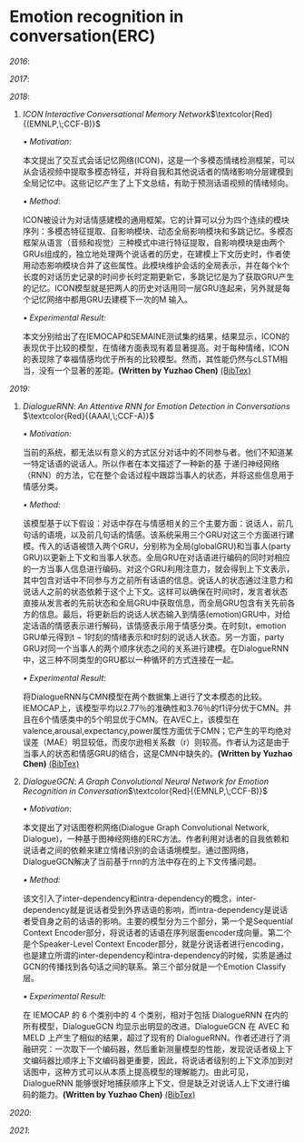 # Emotion recognition in conversation(ERC)

*2016*:

*2017*:

*2018*:

1. $ICON\;Interactive\;Conversational\;Memory\;Network$$\textcolor{Red}{(EMNLP,\;CCF-B)}$

   *$\bullet\;Motivation:$*

      本文提出了交互式会话记忆网络(ICON)，这是一个多模态情绪检测框架，可以从会话视频中提取多模态特征，并将自我和其他说话者的情绪影响分层建模到全局记忆中。这些记忆产生了上下文总结，有助于预测话语视频的情绪倾向。

   $\bullet\;Method:$

      ICON被设计为对话情感建模的通用框架。它的计算可以分为四个连续的模块序列：多模态特征提取、自影响模块、动态全局影响模块和多跳记忆。多模态框架从语言（音频和视觉）三种模式中进行特征提取，自影响模块是由两个GRUs组成的，独立地处理两个说话者的历史，在建模上下文历史时，作者使用动态影响模块合并了这些属性。此模块维护会话的全局表示，并在每个k个长度的对话历史记录的时间步长时定期更新它，多跳记忆是为了获取GRU产生的记忆。ICON模型就是把两人的历史对话用同一层GRU连起来，另外就是每个记忆网络中都用GRU去建模下一次的M 输入。

   *$\bullet\;Experimental\;Result:$*

      本文分别给出了在IEMOCAP和SEMAINE测试集的结果，结果显示，ICON的表现优于比较的模型，在情绪方面表现有着显著提高。对于每种情绪，ICON的表现除了幸福情感均优于所有的比较模型。然而，其性能仍然与cLSTM相当，没有一个显著的差距。**(Written by Yuzhao Chen)**  [(BibTex)](https://aclanthology.org/D18-1280.pdf)

   

*2019:*

1. $DialogueRNN:\;An\;Attentive\;RNN\;for\;Emotion\;Detection\;in\;Conversations$ $\textcolor{Red}{(AAAI,\;CCF-A)}$

   *$\bullet\;Motivation:$*

      当前的系统，都无法以有意义的方式区分对话中的不同参与者。他们不知道某一特定话语的说话人。所以作者在本文描述了一种新的基    于递归神经网络（RNN）的方法，它在整个会话过程中跟踪当事人的状态，并将这些信息用于情感分类。

   *$\bullet\;Method:$*

      该模型基于以下假设：对话中存在与情感相关的三个主要方面：说话人，前几句话的语境，以及前几句话的情感。该系统采用三个GRU对这三个方面进行建模。传入的话语被馈入两个GRU，分别称为全局(globalGRU)和当事人(party GRU)以更新上下文和当事人状态。全局GRU在对话语进行编码的同时对相应的一方当事人信息进行编码。对这个GRU利用注意力，就会得到上下文表示，其中包含对话中不同参与方之前所有话语的信息。说话人的状态通过注意力和说话人之前的状态依赖于这个上下文。这样可以确保在时间t时，发言者状态直接从发言者的先前状态和全局GRU中获取信息，而全局GRU包含有关先前各方的信息。最后，将更新后的说话人状态输入到情感(emotion)GRU中，对给定话语的情感表示进行解码，该情感表示用于情感分类。在时刻t，emotion GRU单元得到t − 1时刻的情绪表示和t时刻的说话人状态。另一方面，party GRU对同一个当事人的两个顺序状态之间的关系进行建模。在DialogueRNN中，这三种不同类型的GRU都以一种循环的方式连接在一起。

   *$\bullet\;Experimental\;Result:$*

      将DialogueRNN与CMN模型在两个数据集上进行了文本模态的比较。IEMOCAP上，该模型平均以2.77％的准确性和3.76％的f1评分优于CMN。并且在6个情感类中的5个明显优于CMN。在AVEC上，该模型在valence,arousal,expectancy,power属性方面优于CMN；它产生的平均绝对误差（MAE）明显较低，而皮尔逊相关系数（r）则较高。作者认为这是由于当事人的状态和情感GRU的结合，这是CMN中缺失的。**(Written by Yuzhao Chen)**  [(BibTex)](https://ojs.aaai.org/index.php/AAAI/article/view/4657)

   

2. $DialogueGCN:\;A\;Graph\;Convolutional\;Neural\;Network\;for\;Emotion\;Recognition\;in\;Conversation$$\textcolor{Red}{(EMNLP,\;CCF-B)}$

   $\bullet\;Motivation:$

      本文提出了对话图卷积网络(Dialogue Graph Convolutional Network, Dialogue)，一种基于图神经网络的ERC方法。作者利用对话者的自我依赖和说话者之间的依赖来建立情绪识别的会话语境模型。通过图网络，DialogueGCN解决了当前基于rnn的方法中存在的上下文传播问题。

   *$\bullet\;Method:$*

      该文引入了inter-dependency和intra-dependency的概念，inter-dependency就是说话者受到外界话语的影响，而intra-dependency是说话者受自身之前的话语的影响。主要的模型分为三个部分，第一个是Sequential Context Encoder部分，将说话者的话语在序列层面encoder成向量。第二个是个Speaker-Level Context Encoder部分，就是分说话者进行encoding，也是建立所谓的inter-dependency和intra-dependency的时候，实质是通过GCN的传播找到各句话之间的联系。第三个部分就是一个Emotion Classify层。

   *$\bullet\;Experimental\;Result:$*

      在 IEMOCAP 的 6 个类别中的 4 个类别，相对于包括 DialogueRNN 在内的所有模型，DialogueGCN 均显示出明显的改进。DialogueGCN 在 AVEC 和 MELD 上产生了相似的结果，超过了现有的 DialogueRNN。作者还进行了消融研究：一次取下一个编码器，然后重新测量模型的性能，发现说话者级上下文编码器比顺序上下文编码器更重要，因此，将说话者级别的上下文添加到对话图中，这种方式可以从本质上提高模型的理解能力。由此可见，DialogueRNN 能够很好地捕获顺序上下文，但是缺乏对说话人上下文进行编码的能力。**(Written by Yuzhao Chen)**  [(BibTex)](https://arxiv.org/abs/1908.11540)

*2020*:

*2021*:



